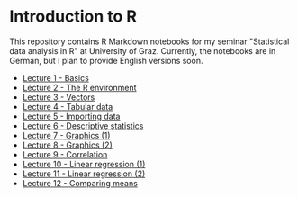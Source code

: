 Introduction to R
=================

This repository contains R Markdown notebooks for my seminar "Statistical data analysis in R" at University of Graz. Currently, the notebooks are in German, but I plan to provide English versions soon.

- [Lecture 1 - Basics](http://rpubs.com/cbrnr/R_2018W_01)
- [Lecture 2 - The R environment](http://rpubs.com/cbrnr/R_2018W_02)
- [Lecture 3 - Vectors](http://rpubs.com/cbrnr/R_2018W_03)
- [Lecture 4 - Tabular data](http://rpubs.com/cbrnr/R_2018W_04)
- [Lecture 5 - Importing data](http://rpubs.com/cbrnr/R_2018W_05)
- [Lecture 6 - Descriptive statistics](http://rpubs.com/cbrnr/R_2018W_06)
- [Lecture 7 - Graphics (1)](http://rpubs.com/cbrnr/R_2018W_07)
- [Lecture 8 - Graphics (2)](http://rpubs.com/cbrnr/R_2018W_08)
- [Lecture 9 - Correlation](http://rpubs.com/cbrnr/R_2018W_09)
- [Lecture 10 - Linear regression (1)](http://rpubs.com/cbrnr/R_2018W_10)
- [Lecture 11 - Linear regression (2)](http://rpubs.com/cbrnr/R_2018W_11)
- [Lecture 12 - Comparing means](http://rpubs.com/cbrnr/R_2018W_12)
